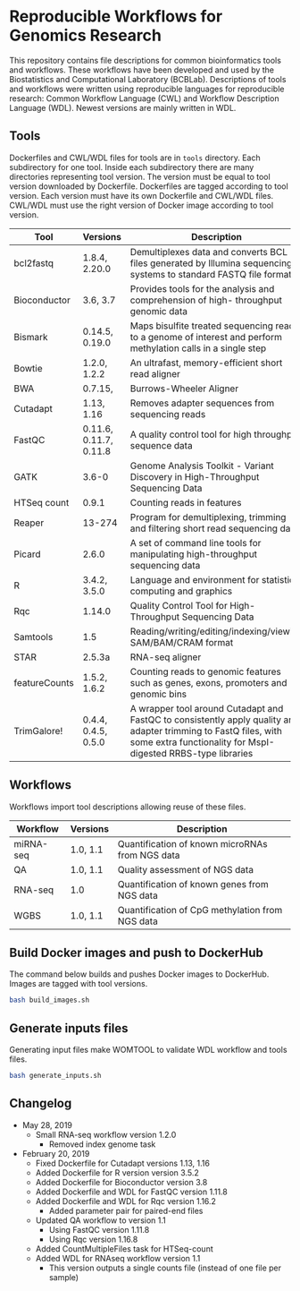 # Reproducible Workflows for Genomics Research

This repository contains file descriptions for common bioinformatics tools and workflows.
These workflows have been developed and used by the Biostatistics and Computational Laboratory (BCBLab).
Descriptions of tools and workflows were written using reproducible languages for reproducible research:
Common Workflow Language (CWL) and Workflow Description Language (WDL).
Newest versions are mainly written in WDL.

## Tools

Dockerfiles and CWL/WDL files for tools are in `tools` directory.
Each subdirectory for one tool.
Inside each subdirectory there are many directories representing tool version.
The version must be equal to tool version downloaded by Dockerfile.
Dockerfiles are tagged according to tool version.
Each version must have its own Dockerfile and CWL/WDL files.
CWL/WDL must use the right version of Docker image according to tool version.

| Tool          | Versions | Description |
| ------------- | -------- | ----------- |
| bcl2fastq     | 1.8.4, 2.20.0 | Demultiplexes data and converts BCL files generated by Illumina sequencing systems to standard FASTQ file formats |
| Bioconductor  | 3.6, 3.7 | Provides tools for the analysis and comprehension of high- throughput genomic data |
| Bismark       | 0.14.5, 0.19.0 | Maps bisulfite treated sequencing reads to a genome of interest and perform methylation calls in a single step |
| Bowtie        | 1.2.0, 1.2.2 | An ultrafast, memory-efficient short read aligner |
| BWA           | 0.7.15, | Burrows-Wheeler Aligner |
| Cutadapt      | 1.13, 1.16 | Removes adapter sequences from sequencing reads |
| FastQC        | 0.11.6, 0.11.7, 0.11.8 | A quality control tool for high throughput sequence data |
| GATK          | 3.6-0 | Genome Analysis Toolkit - Variant Discovery in High-Throughput Sequencing Data |
| HTSeq count   | 0.9.1 | Counting reads in features |
| Reaper        | 13-274 | Program for demultiplexing, trimming and filtering short read sequencing data |
| Picard        | 2.6.0 | A set of command line tools for manipulating high-throughput sequencing data | 
| R             | 3.4.2, 3.5.0 | Language and environment for statistical computing and graphics |
| Rqc           | 1.14.0 | Quality Control Tool for High-Throughput Sequencing Data |
| Samtools      | 1.5 | Reading/writing/editing/indexing/viewing SAM/BAM/CRAM format |
| STAR          | 2.5.3a | RNA-seq aligner |
| featureCounts | 1.5.2, 1.6.2 | Counting reads to genomic features such as genes, exons, promoters and genomic bins |
| TrimGalore!   | 0.4.4, 0.4.5, 0.5.0 | A wrapper tool around Cutadapt and FastQC to consistently apply quality and adapter trimming to FastQ files, with some extra functionality for MspI-digested RRBS-type libraries |


## Workflows

Workflows import tool descriptions allowing reuse of these files.

| Workflow  | Versions | Description |
| --------- | -------- | ------------|
| miRNA-seq | 1.0, 1.1 | Quantification of known microRNAs from NGS data |
| QA        | 1.0, 1.1 | Quality assessment of NGS data |
| RNA-seq   | 1.0      | Quantification of known genes from NGS data |
| WGBS      | 1.0, 1.1 | Quantification of CpG methylation from NGS data |

## Build  Docker images and push to DockerHub

The command below builds and pushes Docker images to DockerHub.
Images are tagged with tool versions.

```bash
bash build_images.sh
```

## Generate inputs files

Generating input files make WOMTOOL to validate WDL workflow and tools files.

```bash
bash generate_inputs.sh
```

## Changelog

- May 28, 2019
  - Small RNA-seq workflow version 1.2.0
    - Removed index genome task
- February 20, 2019
  - Fixed Dockerfile for Cutadapt versions 1.13, 1.16
  - Added Dockerfile for R version version 3.5.2
  - Added Dockerfile for Bioconductor version 3.8
  - Added Dockerfile and WDL for FastQC version 1.11.8
  - Added Dockerfile and WDL for Rqc version 1.16.2
    - Added parameter pair for paired-end files
  - Updated QA workflow to version 1.1
    - Using FastQC version 1.11.8
    - Using Rqc version 1.16.8
  - Added CountMultipleFiles task for HTSeq-count
  - Added WDL for RNAseq workflow version 1.1
    - This version outputs a single counts file (instead of one file per sample)
